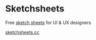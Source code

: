 Sketchsheets
============

Free [sketch sheets](http://sketchsheets.cc) for UI &amp; UX designers

[sketchsheets.cc](http://sketchsheets.cc)
